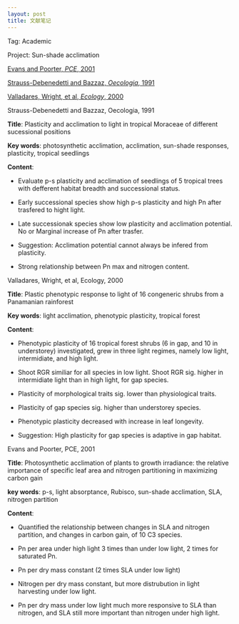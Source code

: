 ```yaml
---
layout: post
title: 文献笔记
---
```

Tag: Academic 
<!--more-->
 
Project: Sun-shade acclimation

[Evans and Poorter, *PCE*, 2001](#Eva&Poo@2001)

[Strauss-Debenedetti and Bazzaz, *Oecologia*, 1991](#Str-Deb&Baz@1991)

[Valladares, Wright, et al, *Ecology*, 2000](#Val&Wri&etal@2000)

<span id="Str-Deb&Baz@1991">Strauss-Debenedetti and Bazzaz, Oecologia, 1991</span>

**Title**: Plasticity and acclimation to light in tropical Moraceae of different sucessional positions

**Key words**: photosynthetic acclimation, acclimation, sun-shade responses, plasticity, tropical seedlings

**Content**:

* Evaluate p-s plasticity and acclimation of seedlings of 5 tropical trees with
defferent habitat breadth and successional status.

* Early successional species show high p-s plasticity and high Pn after trasfered to hight light.

* Late successionak species show low plasticity and acclimation potential. No or Marginal increase
of Pn after trasfer.

* Suggestion: Acclimation potential cannot always be infered from plasticity.

* Strong relationship between Pn max and nitrogen content.

<span id="Val&Wri&etal@2000">Valladares, Wright, et al, Ecology, 2000</span>

**Title**: Plastic phenotypic response to light of 16 congeneric shrubs from a Panamanian rainforest

**Key words**: light acclimation, phenotypic plasticity, tropical forest

**Content**:

* Phenotypic plasticity of 16 tropical forest shrubs (6 in gap, and 10 in understorey) investigated, grew in three light regimes, namely low light, intermidiate, and high light. 

* Shoot RGR similiar for all species in low light. Shoot RGR sig. higher in intermidiate light than in high light, for gap species.

* Plasticity of morphological traits sig. lower than physiological traits.

* Plasticity of gap species sig. higher than understorey species.

* Phenotypic plasticity decreased with increase in leaf longevity.

* Suggestion: High plasticity for gap species is adaptive in gap habitat.

<span id="Eva&Poo@2001">Evans and Poorter, PCE, 2001</span>

**Title**: Photosynthetic acclimation of plants to growth irradiance: the relative importance of specific leaf area and nitrogen partitioning in maximizing carbon gain

**key words**: p-s, light absorptance, Rubisco, sun-shade acclimation, SLA, nitrogen partition

**Content**:

* Quantified the relationship between changes in SLA and nitrogen partition, and changes in carbon gain, of 10 C3 species.

* Pn per area under high light 3 times than under low light, 2 times for saturated Pn.

* Pn per dry mass constant (2 times SLA under low light)

* Nitrogen per dry mass constant, but more distrubution in light harvesting under low light.

* Pn per dry mass under low light much more responsive to SLA than nitrogen, and SLA still more important 
than nitrogen under high light.
